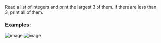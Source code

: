Read a list of integers and print the largest 3 of them. If there are less than 3, print all of them.

### Examples:

![image](https://user-images.githubusercontent.com/45227327/218807985-5c04e949-0ea7-4dcf-818a-cd6da5346a62.png)
![image](https://user-images.githubusercontent.com/45227327/218808088-21e778ef-c800-4875-8e2b-d38d60bdd546.png)

